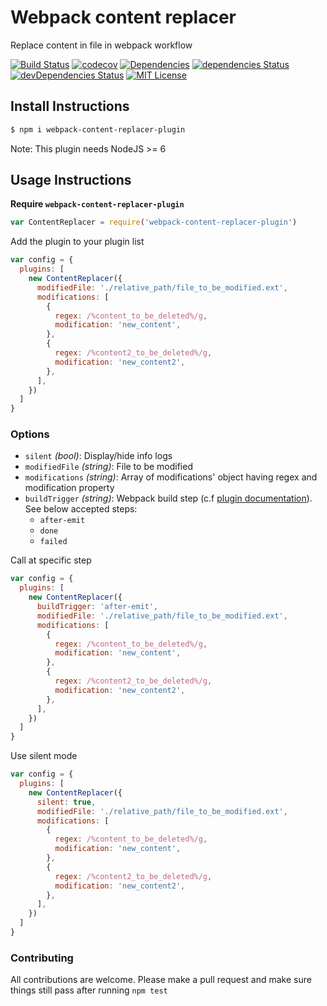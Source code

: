 # Webpack content replacer

Replace content in file in webpack workflow

[![Build Status][build-badge]][build]
[![codecov][codecoverage-badge]][codecoverage]
[![Dependencies][dependencyci-badge]][dependencyci]
[![dependencies Status][dependencies-badge]][dependencies]
[![devDependencies Status][devDependencies-badge]][devDependencies]
[![MIT License][license-badge]][LICENSE]

## Install Instructions

```bash
$ npm i webpack-content-replacer-plugin
```
Note: This plugin needs NodeJS >= 6

## Usage Instructions

**Require `webpack-content-replacer-plugin`**
```javascript
var ContentReplacer = require('webpack-content-replacer-plugin')
```

Add the plugin to your plugin list
```javascript
var config = {
  plugins: [
    new ContentReplacer({
      modifiedFile: './relative_path/file_to_be_modified.ext',
      modifications: [
        {
          regex: /%content_to_be_deleted%/g,
          modification: 'new_content',
        },
        {
          regex: /%content2_to_be_deleted%/g,
          modification: 'new_content2',
        },
      ],
    })
  ]
}
```

### Options

- `silent` _(bool)_: Display/hide info logs
- `modifiedFile` _(string)_: File to be modified
- `modifications` _(string)_: Array of modifications' object having regex and modification property
- `buildTrigger` _(string)_: Webpack build step (c.f [plugin documentation](https://webpack.github.io/docs/plugins.html)). See below accepted steps:
  - `after-emit`
  - `done`
  - `failed`

Call at specific step
```javascript
var config = {
  plugins: [
    new ContentReplacer({
      buildTrigger: 'after-emit',
      modifiedFile: './relative_path/file_to_be_modified.ext',
      modifications: [
        {
          regex: /%content_to_be_deleted%/g,
          modification: 'new_content',
        },
        {
          regex: /%content2_to_be_deleted%/g,
          modification: 'new_content2',
        },
      ],
    })
  ]
}
```

Use silent mode
```javascript
var config = {
  plugins: [
    new ContentReplacer({
      silent: true,
      modifiedFile: './relative_path/file_to_be_modified.ext',
      modifications: [
        {
          regex: /%content_to_be_deleted%/g,
          modification: 'new_content',
        },
        {
          regex: /%content2_to_be_deleted%/g,
          modification: 'new_content2',
        },
      ],
    })
  ]
}
```

### Contributing

All contributions are welcome. Please make a pull request and make sure things still pass after running `npm test`

[build-badge]: https://img.shields.io/travis/iGitScor/webpack-content-replacer-plugin.svg?style=flat-square
[build]: https://travis-ci.org/iGitScor/webpack-content-replacer-plugin
[codecoverage-badge]: https://codecov.io/gh/iGitScor/webpack-content-replacer-plugin/branch/master/graph/badge.svg?style=flat-square
[codecoverage]: https://codecov.io/gh/iGitScor/webpack-content-replacer-plugin
[dependencyci-badge]: https://dependencyci.com/github/iGitScor/webpack-content-replacer-plugin/badge?style=flat-square
[dependencyci]: https://dependencyci.com/github/iGitScor/webpack-content-replacer-plugin
[dependencies-badge]: https://david-dm.org/iGitScor/webpack-content-replacer-plugin/status.svg?style=flat-square
[dependencies]: https://david-dm.org/iGitScor/webpack-content-replacer-plugin
[devDependencies-badge]: https://david-dm.org/iGitScor/webpack-content-replacer-plugin/dev-status.svg?style=flat-square
[devDependencies]: https://david-dm.org/iGitScor/webpack-content-replacer-plugin?type=dev
[license-badge]: https://img.shields.io/apm/l/webpack-content-replacer-plugin.svg?style=flat-square
[license]: https://github.com/iGitScor/webpack-content-replacer-plugin/blob/master/LICENSE
